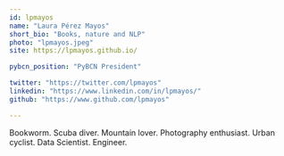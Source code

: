 ```yaml
---
id: lpmayos
name: "Laura Pérez Mayos"
short_bio: "Books, nature and NLP"
photo: "lpmayos.jpeg"
site: https://lpmayos.github.io/

pybcn_position: "PyBCN President"

twitter: "https://twitter.com/lpmayos"
linkedin: "https://www.linkedin.com/in/lpmayos/"
github: "https://www.github.com/lpmayos"

---
```


Bookworm. Scuba diver. Mountain lover. Photography enthusiast. Urban cyclist. Data Scientist. Engineer.
